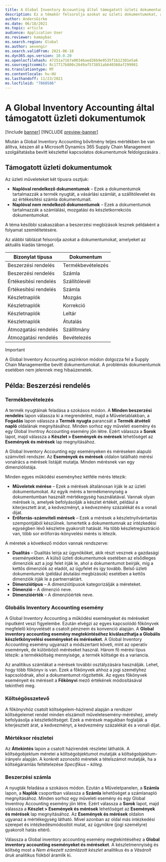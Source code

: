 ```yaml
---
title: A Global Inventory Accounting által támogatott üzleti dokumentumok
description: Ez a témakör felsorolja azokat az üzleti dokumentumokat, amelyeket a Global Inventory Accounting támogat. Részletes példát mutat a beszerzési rendelés dokumentumokra is.
author: AndersGirke
ms.date: 06/18/2021
ms.topic: article
audience: Application User
ms.reviewer: kamaybac
ms.search.region: Global
ms.author: aevengir
ms.search.validFrom: 2021-06-18
ms.dyn365.ops.version: 10.0.20
ms.openlocfilehash: 47251a7167a00346aed26b9e9535f1b12301e5a6
ms.sourcegitcommit: 8c17717b800c2649af573851ab640368af299981
ms.translationtype: MT
ms.contentlocale: hu-HU
ms.lasthandoff: 11/23/2021
ms.locfileid: "7860586"
---
```

# <a name="business-documents-supported-by-global-inventory-accounting"></a>A Global Inventory Accounting által támogatott üzleti dokumentumok

[!include [banner](../includes/banner.md)]
[!INCLUDE [preview-banner](../includes/preview-banner.md)]
<!--KFM: Preview until 4/30/2022 -->

Miután a Global Inventory Accounting bővítmény teljes mértékben be van állítva, készen áll a Microsoft Dynamics 365 Supply Chain Management szolgáltatásba bevitt készlettel kapcsolatos dokumentumok feldolgozására .

## <a name="supported-business-documents"></a>Támogatott üzleti dokumentumok

Az üzleti műveleteket két típusra osztjuk:

- **Naplóval rendelkező dokumentumok** – Ezek a dokumentumok tartalmazzák a termék nyugtát, a vásárlási számlát, a szállítólevelet és az értékesítési számla dokumentumait.
- **Naplóval nem rendelkező dokumentumok** – Ezek a dokumentumok tartalmazzák a számlálási, mozgatási és készletkorrekciós dokumentumokat.

A téma későbbi szakaszában a beszerzési megbízások lesznek példaként a folyamat szemléltetésére.

Az alábbi táblázat felsorolja azokat a dokumentumokat, amelyeket az aktuális kiadás támogat.

| Bizonylat típusa      | Dokumentum        |
|--------------------|-----------------|
| Beszerzési rendelés     | Termékbevételezés |
| Beszerzési rendelés     | Számla         |
| Értékesítési rendelés        | Szállítólevél    |
| Értékesítési rendelés        | Számla         |
| Készletnaplók | Mozgás        |
| Készletnaplók | Korrekció      |
| Készletnaplók | Leltár        |
| Készletnaplók | Átutalás        |
| Átmozgatási rendelés     | Szállítmány        |
| Átmozgatási rendelés     | Bevételezés         |

> [!IMPORTANT]
> A Global Inventory Accounting aszinkron módon dolgozza fel a Supply Chain Managementbe bevitt dokumentumokat. A problémás dokumentumok esetében nem jelennek meg hibaüzenetek.

## <a name="example-purchase-order"></a>Példa: Beszerzési rendelés

### <a name="product-receipt"></a>Termékbevételezés

A termék nyugtáinak feladása a szokásos módon. A **Minden beszerzési rendelés** lapon válassza ki a megrendelést, majd a Műveletablakban, a **Fogadás** lapon válassza a **Termék nyugta** parancsát a **Termék átvételi napló** oldalának megnyitásához. Minden sorhoz egy műveleti esemény és egy Global Invntroy Accounting esemény jön létre. Ezért válassza a **Sorok** lapot, majd válassza a **Készlet \> Események és mérések** lehetőséget az **Események és mérések** lap megnyitásához.

A Global Inventory Accounting egy eseményeken és méréseken alapuló számviteli rendszer. Az **Események és mérések** oldalon található mérési vonalrács a mérések listáját mutatja. Minden mérésnek van egy dimenziólistája.

Minden egyes működési eseményhez kétféle mérés létezik:

- **Műveletek mérése** – Ezek a mérések általánosan írják le az üzleti dokumentumokat. Az egyik mérés a termékmennyiség a dokumentumban használt mértékegység használatával. Vannak olyan mérések is, amelyek befolyásolják a készlet értékét, például a kiterjesztett árat, a kedvezményt, a kedvezmény százalékát és a vonali díjat.
- **Erőforrás-számviteli mérések** – Ezek a mérések a készletnyilvántartás szempontjából készülnek. Ismertetik a dokumentumnak az intézkedési egységben lévő készletre gyakorolt hatását. Ha több készletregisztráció van, több sor erőforrás-könyvelési mérés is létezik.

A méretek a következő módon vannak rendszerve:

- **Dualitás** – Dualitás leírja az ügynököket, akik részt vesznek a gazdasági eseményekben. A külső üzleti dokumentumok esetében az elsődleges dimenziók azt a jogi felet írják le, ahol a dokumentumot beírják, míg a kettős dimenziók az eladót, az ügyfelet és így tovább. Belső üzleti dokumentumok (például átutalási megbízások) esetében a kettős dimenziók írják le a partnerraktárt.
- **Dimenziótípus** – A dimenziótípusok kategorizálják a méreteket.
- **Dimenzió** – A dimenzió neve.
- **Dimenzióérték** – A dimenzióérték neve.

### <a name="global-inventory-accounting-event"></a>Globális Inventory Accounting esemény

A Global Inventory Accounting a működési eseményeket és méréseket inputként veszi figyelembe. Ezután elvégzi az egyes kapcsolódó főkönyvek megfelelő könyvelését a csatolt pénznem és konvenció alapján. A **Global inventory accounting esemény megtekintéséhez kiválaszthatja a Globális készletkönyvelési eseményeket és méréseket**. A Global Inventory Accounting esemény ugyanazt a módszertant követi, mint az operatív események, de különböző méréseket használ. Három fő mérési típus létezik: a termékköltség mennyisége, a termék költsége és a variancia.

Az analitikus számlákat a mérések további osztályzására használják. Lehet, hogy több főkönyv is van. Ezek a főkönyvek ahhoz a jogi személyhez kapcsolódnak, ahol a dokumentumot rögzítették. Az egyes főkönyvek eseményeit és méréseit a **Főkönyvi** mező értékének módosításával tekintheti meg.

### <a name="cost-element"></a>Költségösszetevő

A főkönyvhöz csatolt költségelem-házirend alapján a rendszer költségelemet rendel minden elszámolt műveletesemény-méréshez, amely befolyásolja a készletköltséget. Ezek a mérések magukban foglalják a kiterjesztett árat, a kedvezményt, a kedvezmény százalékát és a vonali díjat.

### <a name="measurement-line-details"></a>Mértéksor részletei

Az **Áttekintés** lapon a csatolt házirendek részletei láthatók. A költségobjektum méretei a költségobjektumot mutatják a költségobjektum-irányelv alapján. A konkrét azonosító méretek a tételszámot mutatják, ha a költségáramlás feltételezése *Specifikus – köteg*.

### <a name="purchase-invoice"></a>Beszerzési számla

A nyugták feladása a szokásos módon. Ezután a Műveletpanelen, a **Számla** lapon, a **Naplók** csoportban válassza a **Számla** lehetőséget a számlanapló megnyitásához. Minden sorhoz egy műveleti esemény és egy Global Inventroy Accounting esemény jön létre. Ezért válassza a **Sorok** lapot, majd válassza a **Készlet \> Események és mérések** lehetőséget az **Események és mérések** lap megnyitásához. Az **Események és mérések** oldalon ugyanaz a mértékegység látható. Mivel azonban az oldal más intézkedési szerepet és intézkedésmódosítót mutat, az ügynökre (jogi személyre) gyakorolt hatás eltérő.

Válassza a Global inventory accounting esemény megtekintéséhez a **Global inventory accounting eseményeket és méréseket**. A készletmennyiség és költség most a *Nem érkezett számlázott készlet* analitikus és a *Vásárolt áruk* analitikus fiókból áramlik ki.
